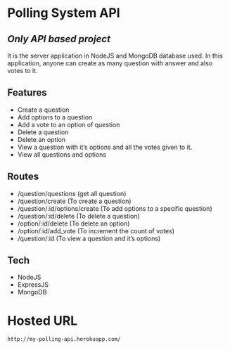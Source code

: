 # Polling System API

## _Only API based project_

It is the server application in NodeJS and MongoDB database used. In this application, anyone can create as many question with answer and also votes to it.

## Features
- Create a question
- Add options to a question
- Add a vote to an option of question
- Delete a question
- Delete an option
- View a question with it’s options and all the votes given to it.
- View all questions and options

## Routes
- /question/questions (get all question)
- /question/create (To create a question)
- /question/:id/options/create (To add options to a specific question)
- /question/:id/delete (To delete a question)
- /option/:id/delete (To delete an option)
- /option/:id/add_vote (To increment the count of votes)
- /question/:id (To view a question and it’s options)

## Tech
- NodeJS
- ExpressJS
- MongoDB

# Hosted URL
```sh
http://my-polling-api.herokuapp.com/
```

